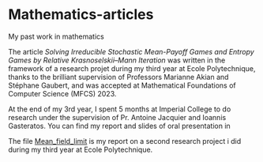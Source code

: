 # Mathematics-articles
My past work in mathematics

The article _Solving Irreducible Stochastic Mean-Payoff Games and Entropy Games by Relative Krasnoselskii–Mann Iteration_ was written in the framework of a research projet during my third year at Ecole Polytechnique, thanks to the brilliant supervision of Professors Marianne Akian and Stéphane Gaubert, and was accepted at Mathematical Foundations of Computer Science (MFCS) 2023.

At the end of my 3rd year, I spent 5 months at Imperial College to do research under the supervision of Pr. Antoine Jacquier and Ioannis Gasteratos. You can find my report and slides of oral presentation in 

The file [Mean_field_limit](/Mean_field_Limit.pdf) is my report on a second research project i did during my third year at Ecole Polytechnique.

